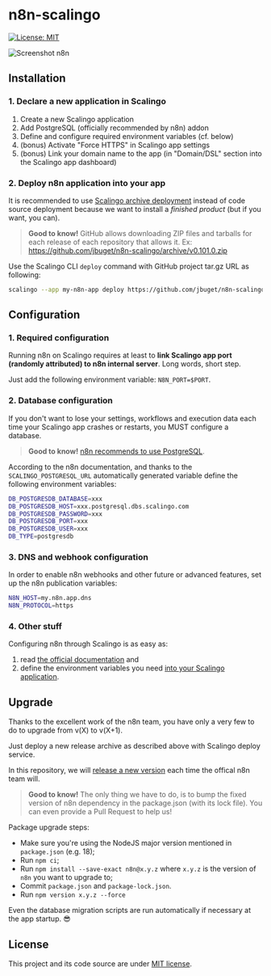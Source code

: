 # n8n-scalingo

[![License: MIT](https://img.shields.io/badge/License-MIT-yellow.svg)](https://opensource.org/licenses/MIT)

![Screenshot n8n](./docs/assets/n8n_screenshot.png)

## Installation

### 1. Declare a new application in Scalingo

1. Create a new Scalingo application
2. Add PostgreSQL (officially recommended by n8n) addon
3. Define and configure required environment variables (cf. below)
4. (bonus) Activate "Force HTTPS" in Scalingo app settings
5. (bonus) Link your domain name to the app (in "Domain/DSL" section into the Scalingo app dashboard) 

### 2. Deploy n8n application into your app

It is recommended to use [Scalingo archive deployment](https://doc.scalingo.com/platform/deployment/deploy-from-archive) instead of code source deployment because we want to install a *finished product* (but if you want, you can).

> **Good to know!** GitHub allows downloading ZIP files and tarballs for each release of each repository that allows it. Ex: https://github.com/jbuget/n8n-scalingo/archive/v0.101.0.zip

Use the Scalingo CLI `deploy` command with GitHub project tar.gz URL as following:

```bash
scalingo --app my-n8n-app deploy https://github.com/jbuget/n8n-scalingo/archive/v0.101.0.tar.gz
```

## Configuration

### 1. Required configuration

Running n8n on Scalingo requires at least to **link Scalingo app port (randomly attributed) to n8n internal server**. Long words, short step. 

Just add the following environment variable: `N8N_PORT=$PORT`.

### 2. Database configuration

If you don't want to lose your settings, workflows and execution data each time your Scalingo app crashes or restarts, you MUST configure a database.

> **Good to know!** [n8n recommends to use PostgreSQL](https://docs.n8n.io/reference/data/database.html#mongodb).

According to the n8n documentation, and thanks to the `SCALINGO_POSTGRESQL_URL` automatically generated variable define the following environment variables:

```bash
DB_POSTGRESDB_DATABASE=xxx
DB_POSTGRESDB_HOST=xxx.postgresql.dbs.scalingo.com
DB_POSTGRESDB_PASSWORD=xxx
DB_POSTGRESDB_PORT=xxx
DB_POSTGRESDB_USER=xxx
DB_TYPE=postgresdb
```

### 3. DNS and webhook configuration

In order to enable n8n webhooks and other future or advanced features, set up the n8n publication variables:

```bash
N8N_HOST=my.n8n.app.dns
N8N_PROTOCOL=https
```

### 4. Other stuff

Configuring n8n through Scalingo is as easy as:
1. read [the official documentation](https://docs.n8n.io/reference/configuration.html) and
2. define the environment variables you need [into your Scalingo application](https://doc.scalingo.com/platform/app/environment).

## Upgrade

Thanks to the excellent work of the n8n team, you have only a very few to do to upgrade from v(X) to v(X+1).

Just deploy a new release archive as described above with Scalingo deploy service.

In this repository, we will [release a new version](https://github.com/jbuget/n8n-scalingo/tags) each time the offical n8n team will.

> **Good to know!** The only thing we have to do, is to bump the fixed version of n8n dependency in the package.json (with its lock file). You can even provide a Pull Request to help us!  

 Package upgrade steps:
 - Make sure you're using the NodeJS major version mentioned in `package.json` (e.g. 18);
 - Run `npm ci`;
 - Run `npm install --save-exact n8n@x.y.z` where `x.y.z` is the version of `n8n` you want to upgrade to;
 - Commit `package.json` and `package-lock.json`.
 - Run `npm version x.y.z --force`

Even the database migration scripts are run automatically if necessary at the app startup. 😎

## License

This project and its code source are under [MIT license](https://opensource.org/licenses/MIT).
